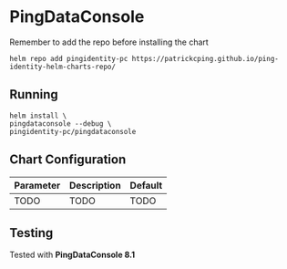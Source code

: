 # PingDataConsole

Remember to add the repo before installing the chart
```shell
helm repo add pingidentity-pc https://patrickcping.github.io/ping-identity-helm-charts-repo/
```

## Running

```shell
helm install \
pingdataconsole --debug \
pingidentity-pc/pingdataconsole
```

## Chart Configuration

| Parameter | Description | Default |
|--|--|--|
| TODO | TODO | TODO |

## Testing

Tested with **PingDataConsole 8.1**